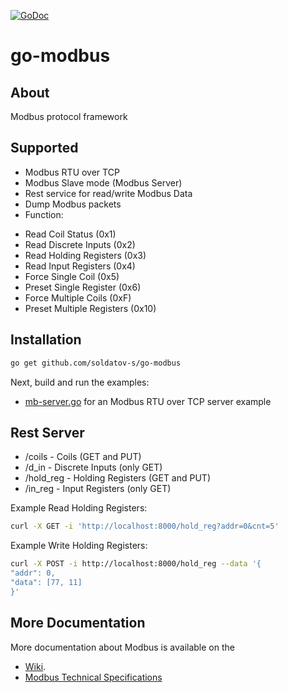[![GoDoc](https://godoc.org/github.com/golang/gddo?status.svg)](https://godoc.org/github.com/soldatov-s/go-modbus)
# go-modbus

## About
Modbus protocol framework

## Supported
 * Modbus RTU over TCP
 * Modbus Slave mode (Modbus Server)
 * Rest service for read/write Modbus Data
 * Dump Modbus packets
 * Function:
 - Read Coil Status (0x1)
 - Read Discrete Inputs (0x2)
 - Read Holding Registers (0x3)
 - Read Input Registers (0x4)
 - Force Single Coil (0x5)
 - Preset Single Register (0x6)
 - Force Multiple Coils (0xF)
 - Preset Multiple Registers (0x10)

## Installation
```sh
go get github.com/soldatov-s/go-modbus
```
Next, build and run the examples:

 * [mb-server.go](mb-server/mb-server.go) for an Modbus RTU over TCP server example

## Rest Server
 - /coils - Coils (GET and PUT)
 - /d_in - Discrete Inputs (only GET)
 - /hold_reg - Holding Registers (GET and PUT)
 - /in_reg - Input Registers (only GET)

Example Read Holding Registers:
```sh
curl -X GET -i 'http://localhost:8000/hold_reg?addr=0&cnt=5'
```

Example Write Holding Registers:
```sh
curl -X POST -i http://localhost:8000/hold_reg --data '{
"addr": 0,
"data": [77, 11]
}'
```

## More Documentation

More documentation about Modbus is available on the
- [Wiki](https://en.wikipedia.org/wiki/Modbus).
- [Modbus Technical Specifications](http://www.modbus.org/specs.php)
